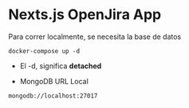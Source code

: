 # Nexts.js OpenJira App
Para correr localmente, se necesita la base de datos
```
docker-compose up -d
```

* El -d, significa __detached__

* MongoDB URL Local
```
mongodb://localhost:27017
```